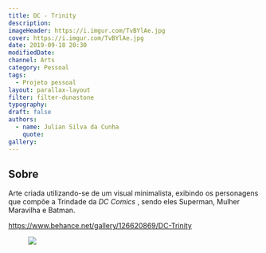 ```yaml
---
title: DC - Trinity
description:
imageHeader: https://i.imgur.com/TvBYlAe.jpg
cover: https://i.imgur.com/TvBYlAe.jpg
date: 2019-09-18 20:30
modifiedDate:
channel: Arts
category: Pessoal
tags:
  - Projeto pessoal
layout: parallax-layout
filter: filter-dunastone
typography:
draft: false
authors:
  - name: Julian Silva da Cunha
    quote:
gallery:
---
```


## Sobre

Arte criada utilizando-se de um visual minimalista, exibindo os personagens que compõe a Trindade da _DC Comics_
, sendo eles Superman, Mulher Maravilha e Batman.

https://www.behance.net/gallery/126620869/DC-Trinity

<figure>
<img src="https://i.imgur.com/TvBYlAe.jpg" className="max-w-none mx-auto d-block"/>
</figure>
